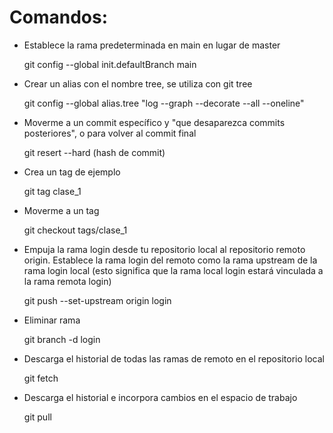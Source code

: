 # Comandos:

- Establece la rama predeterminada en main en lugar de master

  git config --global init.defaultBranch main

- Crear un alias con el nombre tree, se utiliza con git tree

  git config --global alias.tree "log --graph --decorate --all --oneline"

- Moverme a un commit específico y "que desaparezca commits posteriores", o para volver al commit final

  git resert --hard (hash de commit)

- Crea un tag de ejemplo

  git tag clase_1

- Moverme a un tag

  git checkout tags/clase_1

- Empuja la rama login desde tu repositorio local al repositorio remoto origin. Establece la rama login del remoto como la rama upstream de la rama login local (esto significa que la rama local login estará vinculada a la rama remota login)

  git push --set-upstream origin login

- Eliminar rama

  git branch -d login

- Descarga el historial de todas las ramas de remoto en el repositorio local

  git fetch

- Descarga el historial e incorpora cambios en el espacio de trabajo

  git pull
